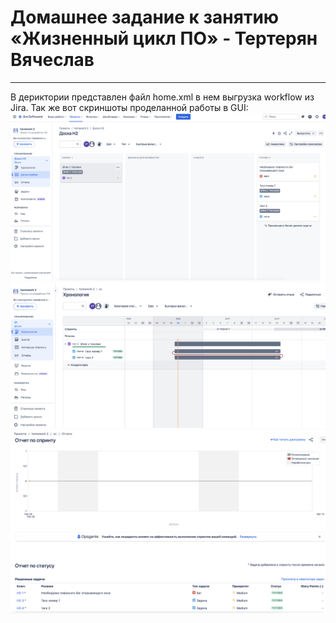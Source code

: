 # Домашнее задание к занятию «Жизненный цикл ПО» - Тертерян Вячеслав

---

В дериктории представлен файл home.xml в нем выгрузка workflow из Jira.
Так же вот скриншоты проделанной работы в GUI:  
![alt text](https://github.com/Marsianec/homework20-1/blob/main/img/1.png)  
![alt text](https://github.com/Marsianec/homework20-1/blob/main/img/2.png)  
![alt text](https://github.com/Marsianec/homework20-1/blob/main/img/3.png)